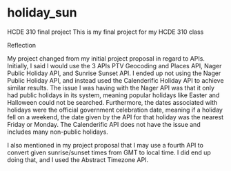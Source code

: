 # holiday_sun
HCDE 310 final project
This is my final project for my HCDE 310 class

Reflection

My project changed from my initial project proposal in regard to APIs. Initially, I said I would use the 3 APIs PTV Geocoding and Places API, Nager Public Holiday API, and Sunrise Sunset API. I ended up not using the Nager Public Holiday API, and instead used the Calenderific Holiday API to achieve similar results. The issue I was having with the Nager API was that it only had public holidays in its system, meaning popular holidays like Easter and Halloween could not be searched. Furthermore, the dates associated with holidays were the official government celebration date, meaning if a holiday fell on a weekend, the date given by the API for that holiday was the nearest Friday or Monday. The Calenderific API does not have the issue and includes many non-public holidays.

I also mentioned in my project proposal that I may use a fourth API to convert given sunrise/sunset times from GMT to local time. I did end up doing that, and I used the Abstract Timezone API.

